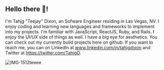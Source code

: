 ## Hello there 👋! 

 I'm Tahjg "Teejay" Dixon, an Sofware Engineer residing in Las Vegas, NV. I enjoy coding and learning new languages and frameworks to implement into my projects. I'm familiar with JavaScript, ReactJS, Ruby, and Rails. I enjoy the UI/UX side of things as well. I have a big eye for aesthetics. You can check out my currently build projects here on github. If you want to reach me, you can on LinkedIn at www.linkedin.com/in/tahjgdixon and Twitter at https://twitter.com/TahjgD.
 
![IMG-1512teeee](https://user-images.githubusercontent.com/103458131/204701903-ba767003-d351-46d9-8ec8-e768ec02d8a2.PNG)

